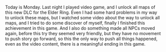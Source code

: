 Today is Monday. Last night I played video game, and I unlock all maps of this new DLC for the Elder Ring. Even I had some hard problems in my way to unlock these maps, but I watched some video about the way to unlock all maps, and I tried to do some discover of myself, finally I finished this achievement in this game. And I also do something made all NPCs moved again, before this try they seemed very friendly, but they have no movement to push story go forward, so this the only way to push all things happened, even as the video content, there is a meaningful ending in this game.
